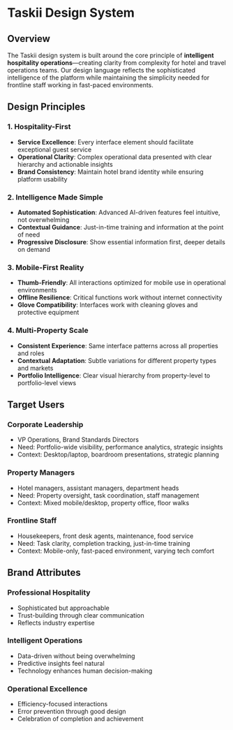 # Taskii Design System

## Overview

The Taskii design system is built around the core principle of **intelligent hospitality operations**—creating clarity from complexity for hotel and travel operations teams. Our design language reflects the sophisticated intelligence of the platform while maintaining the simplicity needed for frontline staff working in fast-paced environments.

## Design Principles

### 1. Hospitality-First
- **Service Excellence**: Every interface element should facilitate exceptional guest service
- **Operational Clarity**: Complex operational data presented with clear hierarchy and actionable insights
- **Brand Consistency**: Maintain hotel brand identity while ensuring platform usability

### 2. Intelligence Made Simple
- **Automated Sophistication**: Advanced AI-driven features feel intuitive, not overwhelming
- **Contextual Guidance**: Just-in-time training and information at the point of need
- **Progressive Disclosure**: Show essential information first, deeper details on demand

### 3. Mobile-First Reality
- **Thumb-Friendly**: All interactions optimized for mobile use in operational environments
- **Offline Resilience**: Critical functions work without internet connectivity
- **Glove Compatibility**: Interfaces work with cleaning gloves and protective equipment

### 4. Multi-Property Scale
- **Consistent Experience**: Same interface patterns across all properties and roles
- **Contextual Adaptation**: Subtle variations for different property types and markets
- **Portfolio Intelligence**: Clear visual hierarchy from property-level to portfolio-level views

## Target Users

### Corporate Leadership
- VP Operations, Brand Standards Directors
- Need: Portfolio-wide visibility, performance analytics, strategic insights
- Context: Desktop/laptop, boardroom presentations, strategic planning

### Property Managers
- Hotel managers, assistant managers, department heads
- Need: Property oversight, task coordination, staff management
- Context: Mixed mobile/desktop, property office, floor walks

### Frontline Staff
- Housekeepers, front desk agents, maintenance, food service
- Need: Task clarity, completion tracking, just-in-time training
- Context: Mobile-only, fast-paced environment, varying tech comfort

## Brand Attributes

### Professional Hospitality
- Sophisticated but approachable
- Trust-building through clear communication
- Reflects industry expertise

### Intelligent Operations
- Data-driven without being overwhelming
- Predictive insights feel natural
- Technology enhances human decision-making

### Operational Excellence
- Efficiency-focused interactions
- Error prevention through good design
- Celebration of completion and achievement